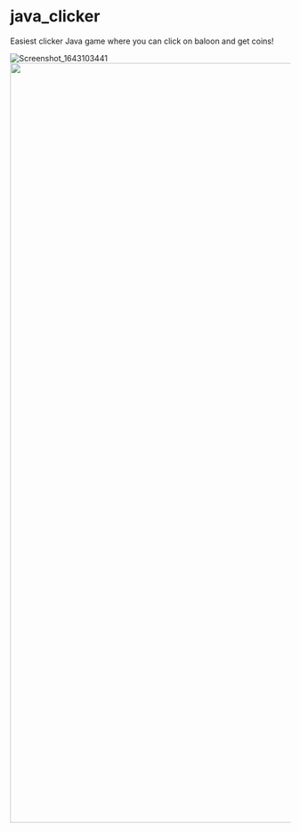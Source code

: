 # java_clicker
Easiest clicker Java game where you can click on baloon and get coins!

![Screenshot_1643103441](https://user-images.githubusercontent.com/38156331/150951426-610ea94f-1858-4fe0-8591-1ea91e88e1b5.png)
<img src="https://user-images.githubusercontent.com/38156331/150951426-610ea94f-1858-4fe0-8591-1ea91e88e1b5.png" width="768" height="1366" />
